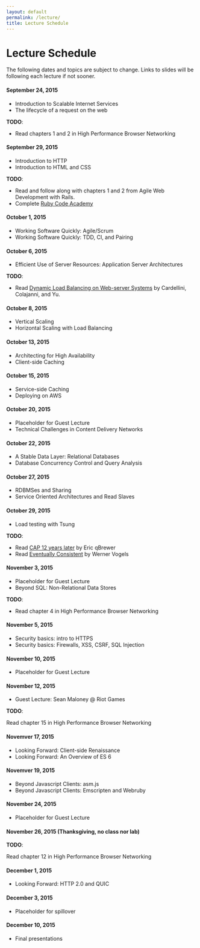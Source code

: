 ```yaml
---
layout: default
permalink: /lecture/
title: Lecture Schedule
---
```


# Lecture Schedule

The following dates and topics are subject to change. Links to slides will be
following each lecture if not sooner.

#### September 24, 2015
* Introduction to Scalable Internet Services
* The lifecycle of a request on the web

__TODO__:

* Read chapters 1 and 2 in High Performance Browser Networking

#### September 29, 2015
* Introduction to HTTP
* Introduction to HTML and CSS

__TODO__:

* Read and follow along with chapters 1 and 2 from Agile Web Development with
  Rails.
* Complete [Ruby Code Academy](https://www.codecademy.com/tracks/ruby)

#### October 1, 2015
* Working Software Quickly: Agile/Scrum
* Working Software Quickly: TDD, CI, and Pairing

#### October 6, 2015
* Efficient Use of Server Resources: Application Server Architectures

__TODO__:

* Read
[Dynamic Load Balancing on Web-server Systems](http://www.ics.uci.edu/~cs230/reading/DLB.pdf)
by Cardellini, Colajanni, and Yu.


#### October 8, 2015
* Vertical Scaling
* Horizontal Scaling with Load Balancing

#### October 13, 2015

* Architecting for High Availability
* Client-side Caching

#### October 15, 2015
* Service-side Caching
* Deploying on AWS

#### October 20, 2015
* Placeholder for Guest Lecture
* Technical Challenges in Content Delivery Networks

#### October 22, 2015
* A Stable Data Layer: Relational Databases
* Database Concurrency Control and Query Analysis

#### October 27, 2015
* RDBMSes and Sharing
* Service Oriented Architectures and Read Slaves

#### October 29, 2015
* Load testing with Tsung

__TODO__:

* Read
  [CAP 12 years later](http://www.realtechsupport.org/UB/NP/Numeracy_CAP%2B12Years_2012.pdf)
  by Eric qBrewer
* Read
  [Eventually Consistent](http://www.scalableinternetservices.com/slides/vogels.pdf)
  by Werner Vogels


#### November 3, 2015
* Placeholder for Guest Lecture
* Beyond SQL: Non-Relational Data Stores

__TODO__:

* Read chapter 4 in High Performance Browser Networking

#### November 5, 2015
* Security basics: intro to HTTPS
* Security basics: Firewalls, XSS, CSRF, SQL Injection

#### November 10, 2015
* Placeholder for Guest Lecture

#### November 12, 2015
* Guest Lecture: Sean Maloney @ Riot Games

__TODO__:

Read chapter 15 in High Performance Browser Networking

#### Novemver 17, 2015
* Looking Forward: Client-side Renaissance
* Looking Forward: An Overview of ES 6

#### Novemver 19, 2015
* Beyond Javascript Clients: asm.js
* Beyond Javascript Clients: Emscripten and Webruby

#### November 24, 2015
* Placeholder for Guest Lecture

#### November 26, 2015 (Thanksgiving, no class nor lab)

__TODO__:

Read chapter 12 in High Performance Browser Networking

#### December 1, 2015
* Looking Forward: HTTP 2.0 and QUIC

#### December 3, 2015
* Placeholder for spillover

#### December 10, 2015
* Final presentations
